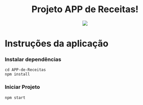 <h1 align="center">
Projeto APP de Receitas!
</h1>

<div align="center"><img src="./app.gif"></div>

# Instruções da aplicação
### Instalar dependências
```
cd APP-de-Receitas
npm install
```

### Iniciar Projeto
```
npm start
```
<!--
### Rodar Testes
```
npm test
```
-->
<!-- Olá, Tryber!

Esse é apenas um arquivo inicial para o README do seu projeto.

É essencial que você preencha esse documento por conta própria, ok?

Não deixe de usar nossas dicas de escrita de README de projetos, e deixe sua criatividade brilhar!

⚠️ IMPORTANTE: você precisa deixar nítido:
- quais arquivos/pastas foram desenvolvidos por você; 
- quais arquivos/pastas foram desenvolvidos por outra pessoa estudante;
- quais arquivos/pastas foram desenvolvidos pela Trybe.

-->
